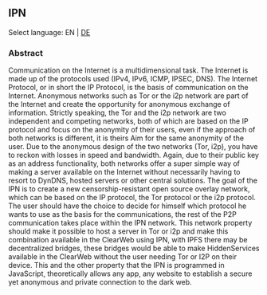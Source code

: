 ## IPN

Select language: EN | [DE](./README_DE.md)

### Abstract

Communication on the Internet is a multidimensional task. The Internet is made up of the protocols used (IPv4, IPv6, ICMP, IPSEC, DNS). The Internet Protocol, or in short the IP Protocol, is the basis of communication on the Internet. Anonymous networks such as Tor or the i2p network are part of the Internet and create the opportunity for anonymous exchange of information. Strictly speaking, the Tor and the i2p network are two independent and competing networks, both of which are based on the IP protocol and focus on the anonymity of their users, even if the approach of both networks is different, it is theirs Aim for the same anonymity of the user. Due to the anonymous design of the two networks (Tor, i2p), you have to reckon with losses in speed and bandwidth. Again, due to their public key as an address functionality, both networks offer a super simple way of making a server available on the Internet without necessarily having to resort to DynDNS, hosted servers or other central solutions. The goal of the IPN is to create a new censorship-resistant open source overlay network, which can be based on the IP protocol, the Tor protocol or the i2p protocol. The user should have the choice to decide for himself which protocol he wants to use as the basis for the communications, the rest of the P2P communication takes place within the IPN network. This network property should make it possible to host a server in Tor or i2p and make this combination available in the ClearWeb using IPN, with IPFS there may be decentralized bridges, these bridges would be able to make HiddenServices available in the ClearWeb without the user needing Tor or I2P on their device. This and the other property that the IPN is programmed in JavaScript, theoretically allows any app, any website to establish a secure yet anonymous and private connection to the dark web.
